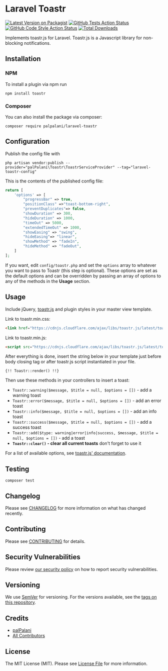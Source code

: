 # Laravel Toastr

[![Latest Version on Packagist](https://img.shields.io/packagist/v/palpalani/laravel-toastr.svg?style=flat-square)](https://packagist.org/packages/palpalani/laravel-toastr)
[![GitHub Tests Action Status](https://img.shields.io/github/actions/workflow/status/palpalani/laravel-toastr/run-tests.yml?branch=main&label=tests&style=flat-square)](https://github.com/palpalani/laravel-toastr/actions?query=workflow%3Arun-tests+branch%3Amain)
[![GitHub Code Style Action Status](https://img.shields.io/github/actions/workflow/status/palpalani/laravel-toastr/php-cs-fixer.yml?branch=main&label=code%20style&style=flat-square)](https://github.com/palpalani/laravel-toastr/actions?query=workflow%3A"Check+&+fix+styling"+branch%3Amain)
[![Total Downloads](https://img.shields.io/packagist/dt/palpalani/laravel-toastr.svg?style=flat-square)](https://packagist.org/packages/palpalani/laravel-toastr)

Implements toastr.js for Laravel. Toastr.js is a Javascript library for non-blocking notifications.

## Installation

### NPM

To install a plugin via npm run
```
npm install toastr
```

### Composer

You can also install the package via composer:
```
composer require palpalani/laravel-toastr
```

## Configuration

Publish the config file with
```
php artisan vendor:publish --provider="palPalani\Toastr\ToastrServiceProvider" --tag="laravel-toastr-config"
```

This is the contents of the published config file:
```php
return [
    'options' => [
        "progressBar" => true,
        "positionClass" =>"toast-bottom-right",
        "preventDuplicates"=> false,
        "showDuration" => 300,
        "hideDuration" => 1000,
        "timeOut" => 5000,
        "extendedTimeOut" => 1000,
        "showEasing" => "swing",
        "hideEasing"=> "linear",
        "showMethod" => "fadeIn",
        "hideMethod" => "fadeOut",
    ]
];
```

If you want, edit `config/toastr.php` and set the `options` array to whatever you want to pass to Toastr (this step is optional). These options are set as 
the default options and can be overridden by passing an array of options to any of the methods in the **Usage** section.

## Usage

Include jQuery, [toastr.js](http://codeseven.github.io/toastr/) and plugin styles in your master view template.

Link to toastr.min.css:
```html
<link href="https://cdnjs.cloudflare.com/ajax/libs/toastr.js/latest/toastr.min.css" rel="stylesheet"/>
```

Link to toastr.min.js:
```html
<script src="https://cdnjs.cloudflare.com/ajax/libs/toastr.js/latest/toastr.min.js"></script>
```

After everything is done, insert the string below in your template just before body closing tag or after toastr.js script instantiated in your file.
```blade
{!! Toastr::render() !!}
```

Then use these methods in your controllers to insert a toast:
  - `Toastr::warning($message, $title = null, $options = [])` - add a warning toast
  - `Toastr::error($message, $title = null, $options = [])` - add an error toast
  - `Toastr::info($message, $title = null, $options = [])` - add an info toast
  - `Toastr::success($message, $title = null, $options = [])` - add a success toast
  - `Toastr::add($type: warning|error|info|success, $message, $title = null, $options = [])` - add a toast
  - **`Toastr::clear()` - clear all current toasts** don't forget to use it

For a list of available options, see [toastr.js' documentation](http://codeseven.github.io/toastr/demo.html).

## Testing

```
composer test
```

## Changelog

Please see [CHANGELOG](CHANGELOG.md) for more information on what has changed recently.

## Contributing

Please see [CONTRIBUTING](.github/CONTRIBUTING.md) for details.

## Security Vulnerabilities

Please review [our security policy](../../security/policy) on how to report security vulnerabilities.

## Versioning

We use [SemVer](http://semver.org/) for versioning. For the versions available, see the [tags on this repository](https://github.com/palpalani/laravel-toastr/tags).

## Credits

- [palPalani](https://github.com/palPalani)
- [All Contributors](../../contributors)

## License

The MIT License (MIT). Please see [License File](LICENSE.md) for more information.
